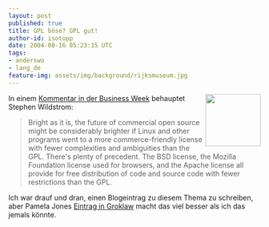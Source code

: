 ```yaml
---
layout: post
published: true
title: GPL böse? GPL gut!
author-id: isotopp
date: 2004-08-16 05:23:15 UTC
tags:
- anderswo
- lang_de
feature-img: assets/img/background/rijksmuseum.jpg
---
```

<img src="/uploads/20040415-gnu-head-sm.serendipityThumb.jpg" width="110" height="104" border="0" align="right" /> In einem <a href="http://www.businessweek.com/technology/content/aug2004/tc20040813_1107_tc120.htm">Kommentar in der Business Week</a> behauptet Stephen Wildstrom:<blockquote>Bright as it is, the future of commercial open source might be considerably brighter if Linux and other programs went to a more commerce-friendly license with fewer complexities and ambiguities than the GPL. There's plenty of precedent. The BSD license, the Mozilla Foundation license used for browsers, and the Apache license all provide for free distribution of code and source code with fewer restrictions than the GPL.</blockquote> Ich war drauf und dran, einen Blogeintrag zu diesem Thema zu schreiben, aber Pamela Jones <a href="http://www.groklaw.net/article.php?story=20040814064859996">Eintrag in Groklaw</a> macht das viel besser als ich das jemals könnte.<br clear='all' />
